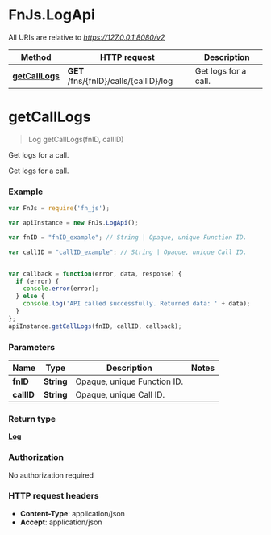 # FnJs.LogApi

All URIs are relative to *https://127.0.0.1:8080/v2*

Method | HTTP request | Description
------------- | ------------- | -------------
[**getCallLogs**](LogApi.md#getCallLogs) | **GET** /fns/{fnID}/calls/{callID}/log | Get logs for a call.


<a name="getCallLogs"></a>
# **getCallLogs**
> Log getCallLogs(fnID, callID)

Get logs for a call.

Get logs for a call.

### Example
```javascript
var FnJs = require('fn_js');

var apiInstance = new FnJs.LogApi();

var fnID = "fnID_example"; // String | Opaque, unique Function ID.

var callID = "callID_example"; // String | Opaque, unique Call ID.


var callback = function(error, data, response) {
  if (error) {
    console.error(error);
  } else {
    console.log('API called successfully. Returned data: ' + data);
  }
};
apiInstance.getCallLogs(fnID, callID, callback);
```

### Parameters

Name | Type | Description  | Notes
------------- | ------------- | ------------- | -------------
 **fnID** | **String**| Opaque, unique Function ID. | 
 **callID** | **String**| Opaque, unique Call ID. | 

### Return type

[**Log**](Log.md)

### Authorization

No authorization required

### HTTP request headers

 - **Content-Type**: application/json
 - **Accept**: application/json

